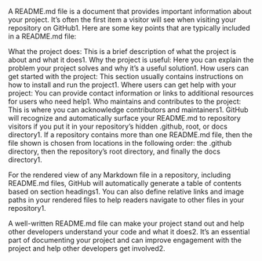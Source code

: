 A README.md file is a document that provides important information about your project. It’s often the first item a visitor will see when visiting your repository on GitHub1. Here are some key points that are typically included in a README.md file:

What the project does: This is a brief description of what the project is about and what it does1.
Why the project is useful: Here you can explain the problem your project solves and why it’s a useful solution1.
How users can get started with the project: This section usually contains instructions on how to install and run the project1.
Where users can get help with your project: You can provide contact information or links to additional resources for users who need help1.
Who maintains and contributes to the project: This is where you can acknowledge contributors and maintainers1.
GitHub will recognize and automatically surface your README.md to repository visitors if you put it in your repository’s hidden .github, root, or docs directory1. If a repository contains more than one README.md file, then the file shown is chosen from locations in the following order: the .github directory, then the repository’s root directory, and finally the docs directory1.

For the rendered view of any Markdown file in a repository, including README.md files, GitHub will automatically generate a table of contents based on section headings1. You can also define relative links and image paths in your rendered files to help readers navigate to other files in your repository1.

A well-written README.md file can make your project stand out and help other developers understand your code and what it does2. It’s an essential part of documenting your project and can improve engagement with the project and help other developers get involved2.